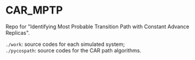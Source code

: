 # CAR_MPTP

Repo for "Identifying Most Probable Transition Path with Constant Advance Replicas".

`./work`: source codes for each simulated system;  
`./pycospath`: source codes for the CAR path algorithms.
